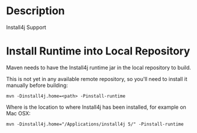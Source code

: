 # Description

Install4j Support

# Install Runtime into Local Repository

Maven needs to have the Install4j runtime jar in the local repository to build.

This is not yet in any available remote repository, so you'll need to install it manually before building:

    mvn -Dinstall4j.home=<path> -Pinstall-runtime

Where <path> is the location to where Install4j has been installed, for example on Mac OSX:

    mvn -Dinstall4j.home="/Applications/install4j 5/" -Pinstall-runtime
